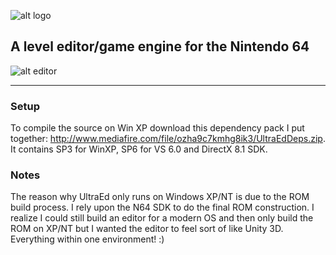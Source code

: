 ![alt logo](https://s3.amazonaws.com/kittypizza/ultraed.png)

## A level editor/game engine for the Nintendo 64

![alt editor](https://i.imgur.com/etDiBGp.gif)

---

### Setup

To compile the source on Win XP download this dependency pack I put together: http://www.mediafire.com/file/ozha9c7kmhg8ik3/UltraEdDeps.zip. It contains SP3 for WinXP, SP6 for VS 6.0 and DirectX 8.1 SDK.

### Notes

The reason why UltraEd only runs on Windows XP/NT is due to the ROM build process. I rely upon the N64 SDK to do the final ROM construction. I realize I could still build an editor for a modern OS and then only build the ROM on XP/NT but I wanted the editor to feel sort of like Unity 3D. Everything within one environment! :)
